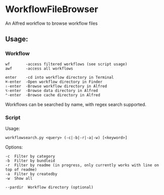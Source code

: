 # WorkflowFileBrowser
An Alfred workflow to browse workflow files
## Usage:
### Workflow

    wf       -access filtered workflows (see script usage)
    awf      -access all workflows

    enter    -cd into workflow directory in Terminal
    ⌘-enter  -Open workflow directory in Finder
	⇧-enter  -Browse workflow directory in Alfred
    ⌥-enter  -Browse data directory in Alfred
    ⌃-enter  -Browse cache directory in Alfred

Workflows can be searched by name, with regex search supported.

### Script
Usage:

    workflowsearch.py <query> (-c|-b|-r|-a|-w) [<keyword>]

Options:

    -c  Filter by category
    -b  Filter by bundleid
    -r  Filter by readme (in progress, only currently works with line on top of readme)
    -a  Filter by createdby
    -w  Show all

	--pardir  Workflow directory (optional)
